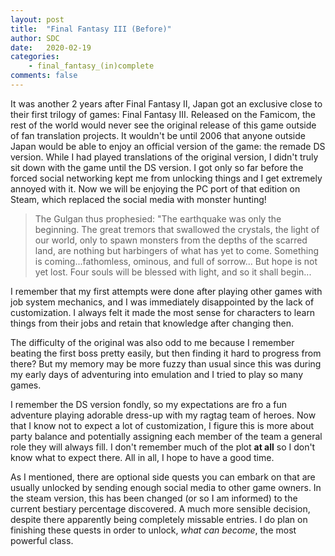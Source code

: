 ```yaml
---
layout: post
title:  "Final Fantasy III (Before)"
author: SDC
date:   2020-02-19
categories: 
    - final_fantasy_(in)complete
comments: false
---
```


It was another 2 years after Final Fantasy II, Japan got an exclusive close to their first trilogy of games: Final Fantasy III. Released on the Famicom, the rest of the world would never see the original release of this game outside of fan translation projects. It wouldn't be until 2006 that anyone outside Japan would be able to enjoy an official version of the game: the remade DS version. While I had played translations of the original version, I didn't truly sit down with the game until the DS version. I got only so far before the forced social networking kept me from unlocking things and I get extremely annoyed with it. Now we will be enjoying the PC port of that edition on Steam, which replaced the social media with monster hunting!

<!--more-->

> The Gulgan thus prophesied: "The earthquake was only the beginning. The great tremors that swallowed the crystals, the light of our world, only to spawn monsters from the depths of the scarred land, are nothing but harbingers of what has yet to come. Something is coming...fathomless, ominous, and full of sorrow... But hope is not yet lost. Four souls will be blessed with light, and so it shall begin...

I remember that my first attempts were done after playing other games with job system mechanics, and I was immediately disappointed by the lack of customization. I always felt it made the most sense for characters to learn things from their jobs and retain that knowledge after changing then.

The difficulty of the original was also odd to me because I remember beating the first boss pretty easily, but then finding it hard to progress from there? But my memory may be more fuzzy than usual since this was during my early days of adventuring into emulation and I tried to play so many games.

I remember the DS version fondly, so my expectations are fro a fun adventure playing adorable dress-up with my ragtag team of heroes. Now that I know not to expect a lot of customization, I figure this is more about party balance and potentially assigning each member of the team a general role they will always fill. I don't remember much of the plot **at all** so I don't know what to expect there. All in all, I hope to have a good time.

As I mentioned, there are optional side quests you can embark on that are usually unlocked by sending enough social media to other game owners. In the steam version, this has been changed (or so I am informed) to the current bestiary percentage discovered. A much more sensible decision, despite there apparently being completely missable entries. I do plan on finishing these quests in order to unlock, *what can become*, the most powerful class.